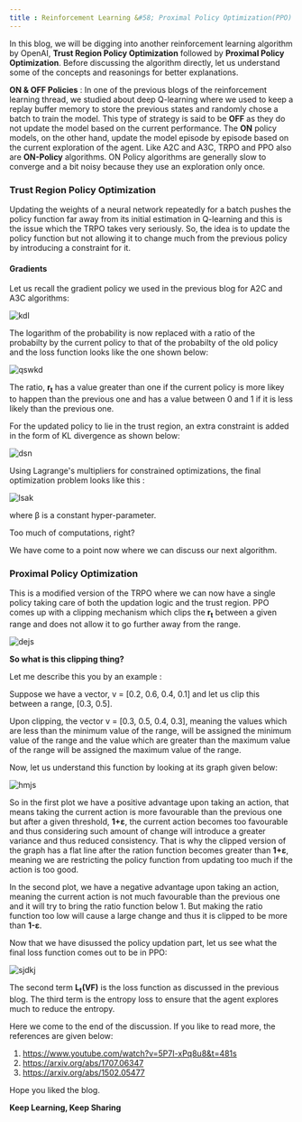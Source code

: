 ```yaml
---
title : Reinforcement Learning &#58; Proximal Policy Optimization(PPO)
---
```


In this blog, we will be digging into another reinforcement learning algorithm by OpenAI, **Trust Region Policy Optimization** followed by **Proximal Policy Optimization**. Before discussing the algorithm directly, let us understand some of the concepts and reasonings for better explanations.

**ON & OFF Policies** : In one of the previous blogs of the reinforcement learning thread, we studied about deep Q-learning where we used to keep a replay buffer memory to store the previous states and randomly chose a batch to train the model. This type of strategy is said to be **OFF** as they do not update the model based on the current performance. The **ON** policy models, on the other hand, update the model episode by episode based on the current exploration of the agent. Like A2C and A3C, TRPO and PPO also are **ON-Policy** algorithms. ON Policy algorithms are generally slow to converge and a bit noisy because they use an exploration only once. 


### Trust Region Policy Optimization
Updating the weights of a neural network repeatedly for a batch pushes the policy function far away from its initial estimation in Q-learning and this is the issue which the TRPO takes very seriously. So, the idea is to update the policy function but not allowing it to change much from the previous policy by introducing a constraint for it.


#### Gradients
Let us recall the gradient policy we used in the previous blog for A2C and A3C algorithms:

![kdl](https://1.bp.blogspot.com/-j0ublUid7NQ/XeQDR333PCI/AAAAAAAAQFg/Y8g0syT7d4EN4fEajGS6D6iLUlTHY_vfwCLcBGAsYHQ/s1600/policy_gradient.pn)

The logarithm of the probability is now replaced with a ratio of the probabilty by the current policy to that of the probabilty of the old policy and the loss function looks like the one shown below:

![qswkd](https://miro.medium.com/max/1476/0*S949lemw0fEDVPJE)

The ratio, **r<sub>t</sub>** has a value greater than one if the current policy is more likey to happen than the previous one and has a value between 0 and 1 if it is less likely than the previous one. 

For the updated policy to lie in the trust region, an extra constraint is added in the form of KL divergence as shown below:

![dsn](https://miro.medium.com/max/2350/1*IaBgY-p9fgwupuaB_jUJaA@2x.jpeg)

Using Lagrange's multipliers for constrained optimizations, the final optimization problem looks like this :

![lsak](https://2.bp.blogspot.com/-Vy2_aAl-iqs/Xfn_00NK_uI/AAAAAAAAQNk/R_cSS92W2ZgSKOQTh-g7-Dbd9W6a7WLYQCLcBGAsYHQ/s1600/Screenshot%2B2019-12-18%2Bat%2B3.56.09%2BPM.png)

where β is a constant hyper-parameter.

Too much of computations, right?

We have come to a point now where we can discuss our next algorithm.

### Proximal Policy Optimization
This is a modified version of the TRPO where we can now have a single policy taking care of both the updation logic and the trust region. PPO comes up with a clipping mechanism which clips the **r<sub>t</sub>** between a given range and does not allow it to go further away from the range. 

![dejs](https://i.stack.imgur.com/zt9mz.png)

**So what is this clipping thing?** 

Let me describe this you by an example :

Suppose we have a vector, v = [0.2, 0.6, 0.4, 0.1] and let us clip this between a range, [0.3, 0.5].

Upon clipping, the vector v = [0.3, 0.5, 0.4, 0.3], meaning the values which are less than the minimum value of the range, will be assigned the minimum value of the range and the value which are greater than the maximum value of the range will be assigned the maximum value of the range. 


Now, let us understand this function by looking at its graph given below:

![hmjs](https://media.arxiv-vanity.com/render-output/1627307/f9.jpg)

So in the first plot we have a positive advantage upon taking an action, that means taking the current action is more favourable than the previous one but after a given threshold, **1+ε**, the current action becomes too favourable and thus considering such amount of change will introduce a greater variance and thus reduced consistency. That is why the clipped version of the graph has a flat line after the ration function becomes greater than **1+ε**, meaning we are restricting the policy function from updating too much if the action is too good.

In the second plot, we have a negative advantage upon taking an action, meaning the current action is not much favourable than the previous one and it will try to bring the ratio function below 1. But making the ratio function too low will cause a large change and thus it is clipped to be more than **1-ε**.

Now that we have disussed the policy updation part, let us see what the final loss function comes out to be in PPO:

![sjdkj](https://miro.medium.com/max/1922/1*T0D50EPz-oqGDn55uHv9IA.png)

The second term **L<sub>t</sub>(VF)** is the loss function as discussed in the previous blog. The third term is the entropy loss to ensure that the agent explores much to reduce the entropy. 

Here we come to the end of the discussion. If you like to read more, the references are given below:

1. https://www.youtube.com/watch?v=5P7I-xPq8u8&t=481s
2. https://arxiv.org/abs/1707.06347
3. https://arxiv.org/abs/1502.05477

Hope you liked the blog.

**Keep Learning, Keep Sharing**

